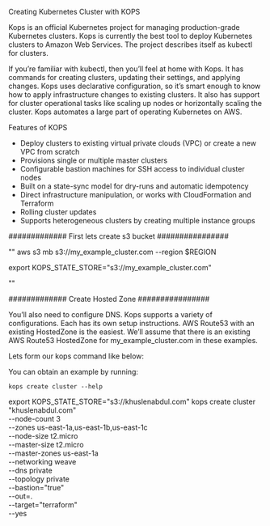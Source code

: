 Creating Kubernetes Cluster with KOPS

Kops is an official Kubernetes project for managing
production-grade Kubernetes clusters. Kops is currently
the best tool to deploy Kubernetes clusters to Amazon
Web Services. The project describes itself as kubectl for
clusters.

If you’re familiar with kubectl, then you’ll feel at home with Kops. It has commands for creating
clusters, updating their settings, and applying changes. Kops uses declarative configuration,
so it’s smart enough to know how to apply infrastructure changes to existing clusters. It also
has support for cluster operational tasks like scaling up nodes or horizontally scaling the
cluster. Kops automates a large part of operating Kubernetes on AWS.

Features of KOPS

- Deploy clusters to existing virtual private clouds (VPC) or create a new VPC from scratch
- Provisions single or multiple master clusters
- Configurable bastion machines for SSH access to individual cluster nodes
- Built on a state-sync model for dry-runs and automatic idempotency
- Direct infrastructure manipulation, or works with CloudFormation and Terraform
- Rolling cluster updates
- Supports heterogeneous clusters by creating multiple instance groups



############# First lets create s3 bucket ################

""
  aws s3 mb s3://my_example_cluster.com --region $REGION

  export KOPS_STATE_STORE="s3://my_example_cluster.com"

  ""



############# Create Hosted Zone ################

  You’ll also need to configure DNS. Kops supports a variety of configurations. Each has its own setup instructions. AWS Route53 with an existing HostedZone is the easiest. We’ll assume that there is an existing AWS Route53 HostedZone for my_example_cluster.com in these examples.

Lets form our kops command like below:

You can obtain an example by running:

``` kops create cluster --help ```

  export KOPS_STATE_STORE="s3://khuslenabdul.com"
  kops create cluster "khuslenabdul.com" \
  --node-count 3 \
  --zones us-east-1a,us-east-1b,us-east-1c \
  --node-size t2.micro \
  --master-size t2.micro \
  --master-zones  us-east-1a \
  --networking weave \
  --dns private \
  --topology private \
  --bastion="true" \
  --out=. \
  --target="terraform" \
  --yes
